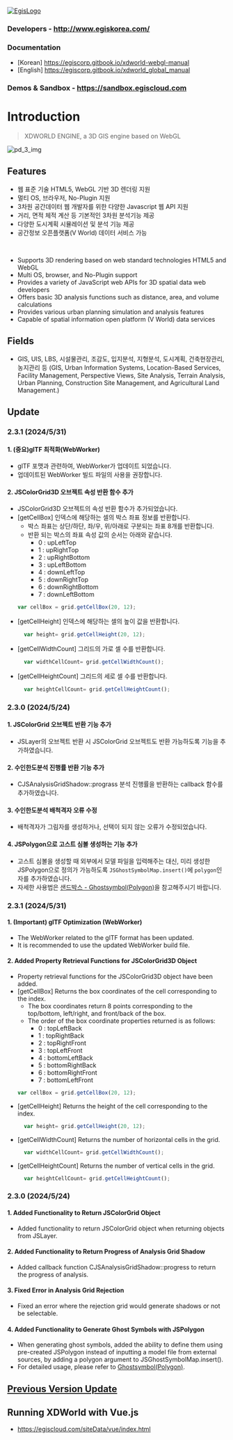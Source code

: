[![EgisLogo](https://user-images.githubusercontent.com/82925313/160987075-ce7eada9-91ca-4b72-beb6-396e142f90a2.png)](http://www.egiskorea.com/)

### Developers - http://www.egiskorea.com/
### Documentation
  * [Korean] https://egiscorp.gitbook.io/xdworld-webgl-manual
  * [English] https://egiscorp.gitbook.io/xdworld_global_manual
### Demos & Sandbox - https://sandbox.egiscloud.com

# Introduction

> XDWORLD ENGINE, a 3D GIS engine based on WebGL

![pd_3_img](https://user-images.githubusercontent.com/82925313/160986727-f473c308-7881-4342-8c08-e31566d93a3b.png)

## Features
-   웹 표준 기술 HTML5, WebGL 기반 3D 렌더링 지원
-   멀티 OS, 브라우저, No-Plugin 지원
-   3차원 공간데이터 웹 개발자를 위한 다양한 Javascript 웹 API 지원
-   거리, 면적 체적 계산 등 기본적인 3차원 분석기능 제공
-   다양한 도시계획 시뮬레이션 및 분석 기능 제공
-   공간정보 오픈플랫폼(V World) 데이터 서비스 가능
<br>

-   Supports 3D rendering based on web standard technologies HTML5 and WebGL
-   Multi OS, browser, and No-Plugin support
-   Provides a variety of JavaScript web APIs for 3D spatial data web developers
-   Offers basic 3D analysis functions such as distance, area, and volume calculations
-   Provides various urban planning simulation and analysis features
-   Capable of spatial information open platform (V World) data services

## Fields

-   GIS, UIS, LBS, 시설물관리, 조감도, 입지분석, 지형분석, 도시계획, 건축현장관리, 농지관리 등
(GIS, Urban Information Systems, Location-Based Services, Facility Management, Perspective Views, Site Analysis, Terrain Analysis, Urban Planning, Construction Site Management, and Agricultural Land Management.)

## Update

### 2.3.1 (2024/5/31)

#### 1. (중요)glTF 최적화(WebWorker)
  - glTF 포맷과 관련하여, WebWorker가 업데이트 되었습니다.
  - 업데이트된 WebWorker 빌드 파일의 사용을 권장합니다.

#### 2. JSColorGrid3D 오브젝트 속성 반환 함수 추가
  * JSColorGrid3D 오브젝트의 속성 반환 함수가 추가되었습니다.
  * [getCellBox] 인덱스에 해당하는 셀의 박스 좌표 정보를 반환합니다.
    * 박스 좌표는 상단/하단, 좌/우, 위/아래로 구분되는 좌표 8개를 반환합니다.
    * 반환 되는 박스의 좌표 속성 값의 순서는 아래와 같습니다.
      * 0 : upLeftTop
      * 1 : upRightTop
      * 2 : upRightBottom
      * 3 : upLeftBottom
      * 4 : downLeftTop
      * 5 : downRightTop
      * 6 : downRightBottom
      * 7 : downLeftBottom
    ``` javascript
    var cellBox = grid.getCellBox(20, 12);
    ```
  * [getCellHeight] 인덱스에 해당하는 셀의 높이 값을 반환합니다.
    ``` javascript
      var height= grid.getCellHeight(20, 12);
    ```
  * [getCellWidthCount] 그리드의 가로 셀 수를 반환합니다.
    ``` javascript
      var widthCellCount= grid.getCellWidthCount();
    ```
  * [getCellHeightCount] 그리드의 세로 셀 수를 반환합니다.
    ``` javascript
      var heightCellCount= grid.getCellHeightCount();
    ```

### 2.3.0 (2024/5/24)

#### 1. JSColorGrid 오브젝트 반환 기능 추가
  * JSLayer의 오브젝트 반환 시 JSColorGrid 오브젝트도 반환 가능하도록 기능을 추가하였습니다.

#### 2. 수인한도분석 진행률 반환 기능 추가
  * CJSAnalysisGridShadow::prograss 분석 진행률을 반환하는 callback 함수를 추가하였습니다.

#### 3. 수인한도분석 배척격자 오류 수정
  * 배척격자가 그림자를 생성하거나, 선택이 되지 않는 오류가 수정되었습니다.

#### 4. JSPolygon으로 고스트 심볼 생성하는 기능 추가
  - 고스트 심볼을 생성할 때 외부에서 모델 파일을 입력해주는 대신, 미리 생성한 JSPolygon으로 정의가 가능하도록 `JSGhostSymbolMap.insert()`에 `polygon`인자를 추가하였습니다.
  - 자세한 사용법은 [샌드박스 - Ghostsymbol(Polygon)](https://sandbox.egiscloud.com/code/main.do?id=object_polygon_to_ghost_symbol)을 참고해주시기 바랍니다.

### 2.3.1 (2024/5/31)

#### 1. (Important) glTF Optimization (WebWorker)
  - The WebWorker related to the glTF format has been updated.
  - It is recommended to use the updated WebWorker build file.

#### 2. Added Property Retrieval Functions for JSColorGrid3D Object
  * Property retrieval functions for the JSColorGrid3D object have been added.
  * [getCellBox] Returns the box coordinates of the cell corresponding to the index.
    * The box coordinates return 8 points corresponding to the top/bottom, left/right, and front/back of the box.
    * The order of the box coordinate properties returned is as follows:
      * 0 : topLeftBack
      * 1 : topRightBack
      * 2 : topRightFront
      * 3 : topLeftFront
      * 4 : bottomLeftBack
      * 5 : bottomRightBack
      * 6 : bottomRightFront
      * 7 : bottomLeftFront
    ``` javascript
    var cellBox = grid.getCellBox(20, 12);
    ```
  * [getCellHeight] Returns the height of the cell corresponding to the index.
    ``` javascript
      var height= grid.getCellHeight(20, 12);
    ```
  * [getCellWidthCount] Returns the number of horizontal cells in the grid.
    ``` javascript
      var widthCellCount= grid.getCellWidthCount();
    ```
  * [getCellHeightCount] Returns the number of vertical cells in the grid.
    ``` javascript
      var heightCellCount= grid.getCellHeightCount();
    ```

### 2.3.0 (2024/5/24)

#### 1. Added Functionality to Return JSColorGrid Object
  - Added functionality to return JSColorGrid object when returning objects from JSLayer.

#### 2. Added Functionality to Return Progress of Analysis Grid Shadow
  - Added callback function CJSAnalysisGridShadow::progress to return the progress of analysis.

#### 3. Fixed Error in Analysis Grid Rejection
  - Fixed an error where the rejection grid would generate shadows or not be selectable.

#### 4. Added Functionality to Generate Ghost Symbols with JSPolygon
  - When generating ghost symbols, added the ability to define them using pre-created JSPolygon instead of inputting a model file from external sources, by adding a polygon argument to JSGhostSymbolMap.insert().
  - For detailed usage, please refer to [Ghostsymbol(Polygon)](https://sandbox.egiscloud.com/code/main.do?id=object_polygon_to_ghost_symbol).

## [Previous Version Update](https://egiscorp.gitbook.io/xdworld-webgl-manual/release)

## Running XDWorld with Vue.js
  * https://egiscloud.com/siteData/vue/index.html
